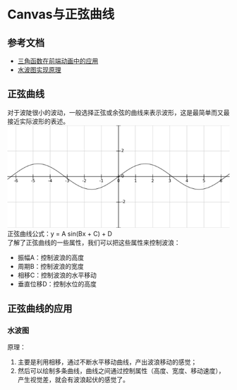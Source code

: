 # Canvas与正弦曲线

## 参考文档
- [三角函数在前端动画中的应用](https://w3ctrain.com/2018/08/20/trigonometry-you-must-know/)
- [水波图实现原理](https://juejin.im/post/5b4ffa045188251b134e7211)

## 正弦曲线
对于波陡很小的波动，一般选择正弦或余弦的曲线来表示波形，这是最简单而又最接近实际波形的表述。
![正弦曲线](../../images/正弦曲线.png)
正弦曲线公式：y = A sin(Bx + C) + D  
了解了正弦曲线的一些属性，我们可以把这些属性来控制波浪：
- 振幅A：控制波浪的高度
- 周期B：控制波浪的宽度
- 相移C：控制波浪的水平移动
- 垂直位移D：控制水位的高度

## 正弦曲线的应用
### 水波图
原理：  
  1. 主要是利用相移，通过不断水平移动曲线，产出波浪移动的感觉；
  2. 然后可以绘制多条曲线，曲线之间通过控制属性（高度、宽度、移动速度），产生视觉差，就会有波浪起伏的感觉了。
  
  
